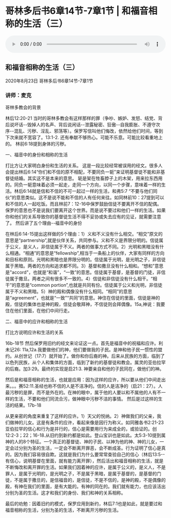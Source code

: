 # 哥林多后书6章14节-7章1节 | 和福音相称的生活（三）

<audio style="width: 100%;" preload="false" controls controlslist="nodownload"><source src="https://file.simai.life/audio/mp3/2020/200823_002.mp3" type="audio/mpeg">Your browser does not support the audio element.</audio>

## 和福音相称的生活（三）
2020年8月23日 
哥林多后书6章14节-7章1节
### 讲师：麦克



哥林多教会的背景

林后12:20-21  当时的哥林多教会有这样那样的罪（争吵、嫉妒、发怒、结党、背后说坏话--毁掉人的名声、背后说闲话--泄露秘密、狂傲--自我膨胀、不遵守次序--混乱、污秽、淫乱、邪荡等）。保罗写信叫他们悔改，依然给他们时间，等到下次来就不宽容了。13:1-2.  还有奉献不够热心。可能不乐意。可能比较看重地上的。 林前6:18提到身体的污秽。

一、福音中的身份和相称的生活

打比方让大家明白身份和生活的关系。
这是一段比较经常被误用的经文。很多人会提出林后6:14“你们和不信的原不相配，不要同负一轭”来证明基督徒不能和非基督徒结婚。其实这不是本来的意思。
轭是架在牲畜脖子上的木架，用来拉东西用的。同负一轭意味着必须一起走，走同一个方向，以同一个步骤，意味着一样的生活。林后6:14就是信和不信的不可一起过一样的生活，和弗5:7 “不要与他们同伙”的意思类似。这不是说不能和不信的人有任何来往。如同林前10：27提到可以和不信的人一起吃饭。而且林前7：12-16中保罗鼓励信徒不要离开不信的配偶。保罗的意思也不是说我们要离开这个世界。而是说不要过和他们一样的生活。如果你和他们的关系导致你的基督徒生活不得不妥协或失去应有的见证，就需要注意了。
然后讲了五个理由--福音中的身份

在林后6:14-15提出这样做的5个理由：1）义和不义没有什么相交。“相交”原文的意思是“partnership”,就是伙伴关系，共同参与。义和不义是界限分明的。信徒属于公义，是义人，非信徒属于不义。两者的做事方式不同。2）光明和黑暗没有什么相通。“相通”的意思是“fellowship”,相当于一条船上的伙伴，大家有同样的方向和目标和原则。光明和黑暗也是界限分明的。信徒属于光明，是光明之子，非信徒属于黑暗。两者的方向和追求都不同。3）基督和撒旦没有什么相和。“想和”意思是"accord"，也就是“和谐”，“一致”的意思。信徒属于基督，是基督的门徒，非信徒属于撒旦。两者之间有很多不一致的。4）信徒和非信徒没有什么相干。“相干”的意思是“common portion”,也就是共同有份。信徒属于公义和光明，非信徒属于不义和黑暗。5）神的殿和偶像没有什么相同。“相同”的意思是“agreement”，也就是“一致”“共同”的意思。神住在信徒的里面，信徒是神的殿，信徒的集体也是神的殿，信徒会敬拜神，不信徒则会拜偶像。15a,神说：我要住在他们里面，在他们中间行走。

二、福音中的应许和相称的生活

打比方说明应许和生活的关系

16b-18节 然后保罗用旧约的经文来论证这一点。首先是福音中的祝福和应许。利未记26: 11a,12a.我要做他们的神，他们要做我的子民。是神和他子民一惯性的盟约。从创世记（17:7）就开始了。做你和你后裔的神。后来从民族的方面，临到了以色列民族，从个人和集体的方面，临到了新约的基督徒和教会。属灵的亚伯拉罕的后裔。加3:29。最终的实现是启21:3. 神要亲自和他的子民同在，做他们的神。

然后是和福音相称的生活，也就是应用：因为这样的应许，所以要从他们中间走出来。。。赛52:11.圣经也称不信的人是不洁净的。信的人是洁净的（启21：27）。人最污秽的是罪，而不是外在的。在神的眼中，属于他的人要以和不属他的人有不一样的生活，不要和他们同流合污，做神眼中污秽不洁的事情。
然后是过这样的生活的结果。17b-18 

从更亲密的角度来重复了这样的应许。1）天父的悦纳。2）神做我们的父亲，我们做神的儿女。这是有条件的应许，看起来像是因行为称义。如同雅各书2:21-23 亚伯拉罕的信心和行为是并行的，信心是需要用行为来成全的，或验证的。创12:2-3；22；16-18.从旧约到新约都是如此。登山宝训也是如此。太5:3-10提到属神的人的8个特征。一个真正的基督徒、神的子民、以神为他的神、神的儿女，一定会过分别为圣的生活，一定会不断离开罪恶，会不断成圣。行为证明了信心是真的。因为我们容易很自欺。这就是我们为什么要常常查验自己的信心（林后13:5--有信心，说明基督在里面，就有能力离开罪），然后活出和福音相称的生活，就是不断悔改和离开罪的生活。如果我们因着神的应许，是属于公义的，是义人，不是罪人，是属于光明的，是光明之子，不是属于黑暗，是属于基督的，是基督的门徒，不是属于撒旦的，是信福音的，是信徒，不是不信的，是神的殿，不是偶像的殿，有神在我们的里面，是有大能的。有神的同在的。我们就有能力，也应该活出分别为圣的生活。这才和我们的身份、我们和神的关系相称。

最后的劝勉：因着旧约的模式，保罗应用到新约，林后7:1也是如此，就是要过和福音相称的生活，分别为圣的生活，不断离开污秽的生活。
